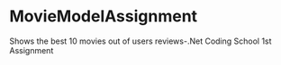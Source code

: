 # MovieModelAssignment
Shows the best 10 movies out of users reviews-.Net Coding School 1st Assignment
